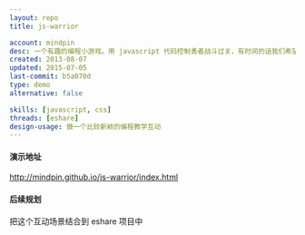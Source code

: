 ```yaml
---
layout: repo
title: js-warrior

account: mindpin
desc: 一个有趣的编程小游戏。用 javascript 代码控制勇者战斗过关，有时间的话我们希望给它增加更多的功能特性。
created: 2013-08-07
updated: 2015-07-05
last-commit: b5a070d
type: demo
alternative: false

skills: [javascript, css]
threads: [eshare]
design-usage: 做一个比较新颖的编程教学互动
---
```


#### 演示地址
http://mindpin.github.io/js-warrior/index.html

#### 后续规划
把这个互动场景结合到 eshare 项目中
